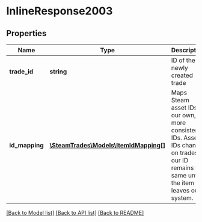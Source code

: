 # InlineResponse2003

## Properties
Name | Type | Description | Notes
------------ | ------------- | ------------- | -------------
**trade_id** | **string** | ID of the newly created trade | 
**id_mapping** | [**\SteamTrades\Models\ItemIdMapping[]**](ItemIdMapping.md) | Maps Steam asset IDs to our own, more consistent IDs. Asset IDs change on trades, our ID remains the same until the item leaves our system. | 

[[Back to Model list]](../README.md#documentation-for-models) [[Back to API list]](../README.md#documentation-for-api-endpoints) [[Back to README]](../README.md)


